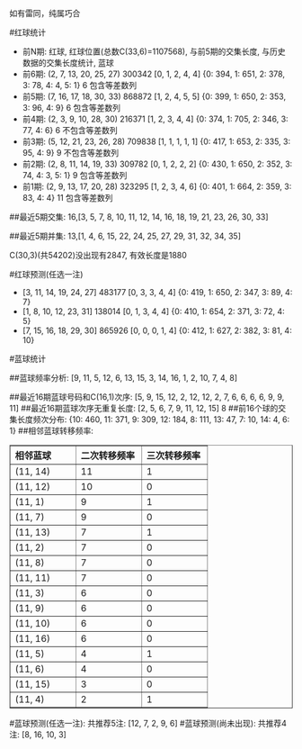 <!-- 
.. title: 双色球2013073期(2013-06-25)数据分析报告
.. slug: slott-2013073-2013-06-25-report
.. date: 2013-06-26 08:00:00 UTC+08:00
.. tags: Lottery
.. link: 
.. description: 
.. type: text
-->

如有雷同，纯属巧合

<!-- TEASER_END-->

#红球统计

- 前N期: 红球, 红球位置(总数C(33,6)=1107568), 与前5期的交集长度, 与历史数据的交集长度统计, 蓝球
- 前6期: (2, 7, 13, 20, 25, 27) 300342 [0, 1, 2, 4, 4] {0: 394, 1: 651, 2: 378, 3: 78, 4: 4, 5: 1} 6 包含等差数列
- 前5期: (7, 16, 17, 18, 30, 33) 868872 [1, 2, 4, 5, 5] {0: 399, 1: 650, 2: 353, 3: 96, 4: 9} 6 包含等差数列
- 前4期: (2, 3, 9, 10, 28, 30) 216371 [1, 2, 3, 4, 4] {0: 374, 1: 705, 2: 346, 3: 77, 4: 6} 6 不包含等差数列
- 前3期: (5, 12, 21, 23, 26, 28) 709838 [1, 1, 1, 1, 1] {0: 417, 1: 653, 2: 335, 3: 95, 4: 9} 9 不包含等差数列
- 前2期: (2, 8, 11, 14, 19, 33) 309782 [0, 1, 2, 2, 2] {0: 430, 1: 650, 2: 352, 3: 74, 4: 3, 5: 1} 9 包含等差数列
- 前1期: (2, 9, 13, 17, 20, 28) 323295 [1, 2, 3, 4, 6] {0: 401, 1: 664, 2: 359, 3: 83, 4: 4} 11 包含等差数列

##最近5期交集:
16,[3, 5, 7, 8, 10, 11, 12, 14, 16, 18, 19, 21, 23, 26, 30, 33]

##最近5期并集:
13,[1, 4, 6, 15, 22, 24, 25, 27, 29, 31, 32, 34, 35]

C(30,3)(共54202)没出现有2847, 
有效长度是1880

#红球预测(任选一注)

- [3, 11, 14, 19, 24, 27] 483177 [0, 3, 3, 4, 4] {0: 419, 1: 650, 2: 347, 3: 89, 4: 7}
- [1, 8, 10, 12, 23, 31] 138014 [0, 1, 3, 4, 4] {0: 410, 1: 654, 2: 371, 3: 72, 4: 5}
- [7, 15, 16, 18, 29, 30] 865926 [0, 0, 0, 1, 4] {0: 412, 1: 627, 2: 382, 3: 81, 4: 10}

#蓝球统计

##蓝球频率分析:
[9, 11, 5, 12, 6, 13, 15, 3, 14, 16, 1, 2, 10, 7, 4, 8]

##最近16期蓝球号码和C(16,1)次序:
[5, 9, 15, 12, 2, 12, 12, 2, 7, 6, 6, 6, 6, 9, 9, 11]
##最近16期蓝球次序无重复长度:
[2, 5, 6, 7, 9, 11, 12, 15] 8
##前16个球的交集长度频次分布:
{10: 460, 11: 371, 9: 309, 12: 184, 8: 111, 13: 47, 7: 10, 14: 4, 6: 1}
##相邻蓝球转移频率:
<table border="1" class="table table-striped dataframe">
  <thead>
    <tr style="text-align: left;">
      <th style="min-width: 100px;">相邻蓝球</th>
      <th style="min-width: 100px;">二次转移频率</th>
      <th style="min-width: 100px;">三次转移频率</th>
    </tr>
  </thead>
  <tbody>
    <tr>
      <td> (11, 14)</td>
      <td> 11</td>
      <td> 1</td>
    </tr>
    <tr>
      <td> (11, 12)</td>
      <td> 10</td>
      <td> 0</td>
    </tr>
    <tr>
      <td>  (11, 1)</td>
      <td>  9</td>
      <td> 1</td>
    </tr>
    <tr>
      <td>  (11, 7)</td>
      <td>  9</td>
      <td> 0</td>
    </tr>
    <tr>
      <td> (11, 13)</td>
      <td>  7</td>
      <td> 1</td>
    </tr>
    <tr>
      <td>  (11, 2)</td>
      <td>  7</td>
      <td> 0</td>
    </tr>
    <tr>
      <td>  (11, 8)</td>
      <td>  7</td>
      <td> 0</td>
    </tr>
    <tr>
      <td> (11, 11)</td>
      <td>  7</td>
      <td> 0</td>
    </tr>
    <tr>
      <td>  (11, 3)</td>
      <td>  6</td>
      <td> 0</td>
    </tr>
    <tr>
      <td>  (11, 9)</td>
      <td>  6</td>
      <td> 0</td>
    </tr>
    <tr>
      <td> (11, 10)</td>
      <td>  6</td>
      <td> 0</td>
    </tr>
    <tr>
      <td> (11, 16)</td>
      <td>  6</td>
      <td> 0</td>
    </tr>
    <tr>
      <td>  (11, 5)</td>
      <td>  4</td>
      <td> 1</td>
    </tr>
    <tr>
      <td>  (11, 6)</td>
      <td>  4</td>
      <td> 0</td>
    </tr>
    <tr>
      <td> (11, 15)</td>
      <td>  3</td>
      <td> 0</td>
    </tr>
    <tr>
      <td>  (11, 4)</td>
      <td>  2</td>
      <td> 1</td>
    </tr>
  </tbody>
</table>
#蓝球预测(任选一注):
共推荐5注: [12, 7, 2, 9, 6]
#蓝球预测(尚未出现):
共推荐4注: [8, 16, 10, 3]

